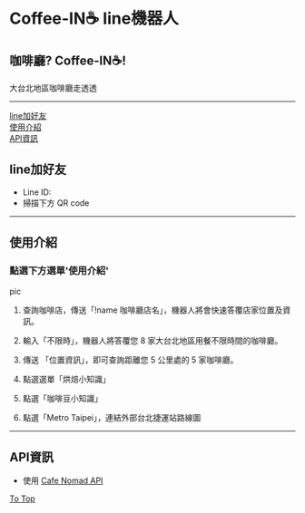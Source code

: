 # Coffee-IN☕ line機器人 
## 咖啡廳? Coffee-IN☕! 
 大台北地區咖啡廳走透透  
 

  
___
<a href="#line加好友">line加好友</a>  
<a href="#使用介紹">使用介紹</a>  
<a href="#API資訊">API資訊</a>
## line加好友
- Line ID:  
- 掃描下方 QR code  


___
## 使用介紹
### 點選下方選單'使用介紹'  
pic   



1. 查詢咖啡店，傳送「!name 咖啡廳店名」，機器人將會快速答覆店家位置及資訊。

2. 輸入「不限時」，機器人將答覆您 8 家大台北地區用餐不限時間的咖啡廳。

3. 傳送 「位置資訊」，即可查詢距離您 5 公里處的 5 家咖啡廳。
  
4. 點選選單「烘焙小知識」

5. 點選「咖啡豆小知識」

6. 點選「Metro Taipei」，連結外部台北捷運站路線圖

___
## API資訊
- 使用 <a href="https://cafenomad.tw/developers/docs/v1.2">Cafe Nomad API</a>
    


   
<a href="#">To Top</a>
  
  
  



